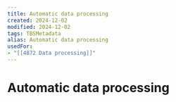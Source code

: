 ```yaml
---
title: Automatic data processing
created: 2024-12-02
modified: 2024-12-02
tags: TBSMetadata
alias: Automatic data processing
usedFor:
- "[[4872 Data processing]]"
---
```

# Automatic data processing

